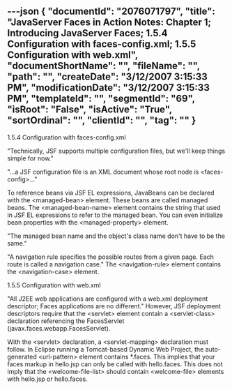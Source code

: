 ---json
{
  "documentId": "2076071797",
  "title": "JavaServer Faces in Action Notes: Chapter 1; Introducing JavaServer Faces; 1.5.4 Configuration with faces-config.xml; 1.5.5 Configuration with web.xml",
  "documentShortName": "",
  "fileName": "",
  "path": "",
  "createDate": "3/12/2007 3:15:33 PM",
  "modificationDate": "3/12/2007 3:15:33 PM",
  "templateId": "",
  "segmentId": "69",
  "isRoot": "False",
  "isActive": "True",
  "sortOrdinal": "",
  "clientId": "",
  "tag": ""
}
---

1.5.4 Configuration with faces-config.xml

&quot;Technically, JSF supports multiple configuration files, but we'll keep things simple for now.&quot;

&quot;...a JSF configuration file is an XML document whose root node is &lt;faces-config&gt;...&quot;

To reference beans via JSF EL expressions, JavaBeans can be declared with the &lt;managed-bean&gt; element. These beans are called managed beans. The &lt;managed-bean-name&gt; element contains the string that used in JSF EL expressions to refer to the managed bean. You can even initialize bean properties with the &lt;managed-property&gt; element.

&quot;The managed bean name and the object's class name don't have to be the same.&quot;

&quot;A navigation rule specifies the possible routes from a given page. Each route is called a navigation case.&quot; The &lt;navigation-rule&gt; element contains the &lt;navigation-case&gt; element.


1.5.5 Configuration with web.xml

&quot;All J2EE web applications are configured with a web.xml deployment descriptor; Faces applications are no different.&quot; However, JSF deployment descriptors require that the &lt;servlet&gt; element contain a &lt;servlet-class&gt; declaration referencing the FacesServlet (javax.faces.webapp.FacesServlet).

With the &lt;servlet&gt; declaration, a &lt;servlet-mapping&gt; declaration must follow. In Eclipse running a Tomcat-based Dynamic Web Project, the auto-generated &lt;url-pattern&gt; element contains *.faces. This implies that your faces markup in hello.jsp can only be called with hello.faces. This does not imply that the &lt;welcome-file-list&gt; should contain &lt;welcome-file&gt; elements with hello.jsp or hello.faces.
